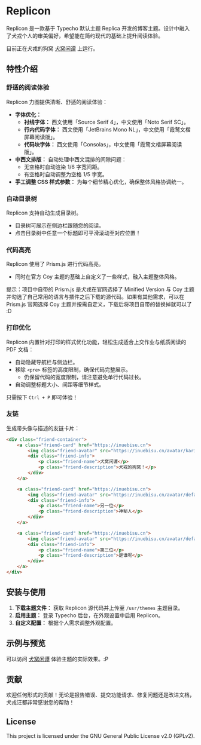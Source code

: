 # Replicon
Replicon 是一款基于 Typecho 默认主题 Replica 开发的博客主题。设计中融入了犬戎个人的审美偏好，希望能在简约现代的基础上提升阅读体验。

目前正在犬戎的狗窝 [犬窝闲谭](https://inuebisu.cn) 上运行。

## 特性介绍
### 舒适的阅读体验
Replicon 力图提供清晰、舒适的阅读体验：
- **字体优化：**
  - **衬线字体：** 西文使用「Source Serif 4」，中文使用「Noto Serif SC」。
  - **行内代码字体：** 西文使用「JetBrains Mono NL」，中文使用「霞鹜文楷屏幕阅读版」。
  - **代码块字体：** 西文使用「Consolas」，中文使用「霞鹜文楷屏幕阅读版」。
- **中西文排版：** 自动处理中西文混排的间隙问题：
  - 无空格时自动渲染 1/6 字宽间距。
  - 有空格时自动调整为空格 1/5 字宽。
- **手工调整 CSS 样式参数：** 为每个细节精心优化，确保整体风格协调统一。

### 自动目录树
Replicon 支持自动生成目录树。
- 目录树可展示在侧边栏跟随您的阅读。
- 点击目录树中任意一个标题即可平滑滚动至对应位置！

### 代码高亮
Replicon 使用了 Prism.js 进行代码高亮。
- 同时在官方 Coy 主题的基础上自定义了一些样式，融入主题整体风格。

提示：项目中自带的 Prism.js 是犬戎在官网选择了 Minified Version 与 Coy 主题并勾选了自己常用的语言与插件之后下载的源代码。如果有其他需求，可以在 Prism.js 官网选择 Coy 主题并按需自定义，下载后将项目自带的替换掉就可以了 :D

### 打印优化
Replicon 内置针对打印的样式优化功能，轻松生成适合上交作业与纸质阅读的 PDF 文档：
- 自动隐藏导航栏与侧边栏。
- 移除 `<pre>` 标签的高度限制，确保代码完整展示。
  - 仍保留代码的宽度限制，请注意避免单行代码过长。
- 自动调整标题大小、间距等细节样式。

只需按下 `Ctrl + P` 即可体验！

### 友链
生成带头像与描述的友链卡片：
```html
<div class="friend-container">
    <a class="friend-card" href="https://inuebisu.cn">
        <img class="friend-avatar" src="https://inuebisu.cn/avatar/kari_512.png" alt="犬窝闲谭">
        <div class="friend-info">
            <p class="friend-name">犬窝闲谭</p>
            <p class="friend-description">犬戎的狗窝！</p>
        </div>
    </a>

    <a class="friend-card" href="https://inuebisu.cn">
        <img class="friend-avatar" src="https://inuebisu.cn/avatar/default_avatar.png" alt="另一位">
        <div class="friend-info">
            <p class="friend-name">另一位</p>
            <p class="friend-description">神秘人</p>
        </div>
    </a>

    <a class="friend-card" href="https://inuebisu.cn">
        <img class="friend-avatar" src="https://inuebisu.cn/avatar/default_avatar.png" alt="第三位">
        <div class="friend-info">
            <p class="friend-name">第三位</p>
            <p class="friend-description">是谁呢</p>
        </div>
    </a>
</div>
```

## 安装与使用
1. **下载主题文件：** 获取 Replicon 源代码并上传至 `/usr/themes` 主题目录。
2. **启用主题：** 登录 Typecho 后台，在外观设置中启用 Replicon。
3. **自定义配置：** 根据个人需求调整外观配置。

## 示例与预览
可以访问 [犬窝闲谭](https://inuebisu.cn) 体验主题的实际效果。:P

## 贡献
欢迎任何形式的贡献！无论是报告错误、提交功能请求、修复问题还是改进文档，犬戎汪都非常感谢您的帮助！

## License
This project is licensed under the GNU General Public License v2.0 (GPLv2).
